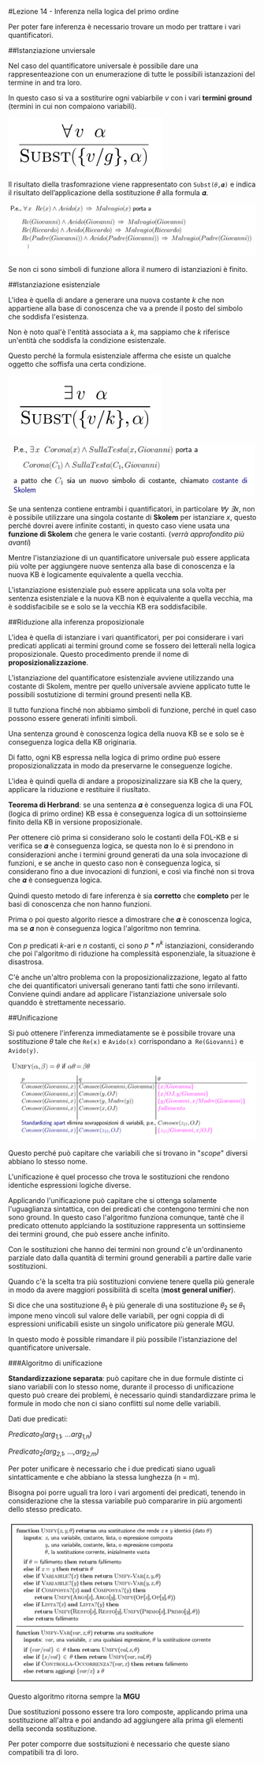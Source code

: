 #Lezione 14 - Inferenza nella logica del primo ordine

Per poter fare inferenza è necessario trovare un modo per trattare i vari quantificatori.

##Istanziazione unviersale

Nel caso del quantificatore universale è possibile dare una rappresenteazione con un enumerazione di tutte le possibili istanzazioni del termine in and tra loro.

In questo caso si va a sostiturire ogni vabiarbile *v* con i vari **termini ground** (termini in cui non compaiono variabili).

![](./immagini/l14-sostituzione-1.png)

Il risultato diella trasfomrazione viene rappresentato con `Subst(𝜃,𝜶)` e indica il risultato dell’applicazione della sostituzione 𝜃 alla formula 𝜶.

![](./immagini/l14-sostituzione-2.png)

Se non ci sono simboli di funzione allora il numero di istanziazioni è finito.

##Istanziazione esistenziale

L'idea è quella di andare a generare una nuova costante *k* che non appartiene alla base di conoscenza che va a prende il posto del simbolo che soddisfa l'esistenza.

Non è noto qual'è l'entità associata a *k*, ma sappiamo che *k* riferisce un'entità che soddisfa la condizione esistenzale.

Questo perché la formula esistenziale afferma che esiste un qualche oggetto che soffisfa una certa condizione.

![](./immagini/l14-sostituzione-3.png)

![](./immagini/l14-sostituzione-4.png)

Se una sentenza contiene entrambi i quantificatori, in particolare *∀y ∃x*, non è possibile utilizzare una singola costante di **Skolem** per istanziare *x*, questo perché dovrei avere infinite costanti, in questo caso viene usata una **funzione di Skolem** che genera le varie costanti. (*verrà approfondito più avanti*)

Mentre l'istanziazione di un quantificatore universale può essere applicata più volte per aggiungere nuove sentenza alla base di conoscenza e la nuova KB è logicamente equivalente a quella vecchia.

L'istanziazione esistenziale può essere applicata una sola volta per sentenza esistenziale e la nuova KB non è equivalente a quella vecchia, ma è soddisfacibile se e solo se la vecchia KB era soddisfacibile.

##Riduzione alla inferenza proposizionale

L'idea è quella di istanziare i vari quantificatori, per poi considerare i vari predicati applicati ai termini ground come se fossero dei letterali nella logica proposizionale.
Questo procedimento prende il nome di **proposizionalizzazione**.

L'istanziazione del quantificatore esistenziale avviene utilizzando una costante di Skolem, mentre per quello universale avviene applicato tutte le possibili sostutizione di termini ground presenti nella KB.

Il tutto funziona finché non abbiamo simboli di funzione, perché in quel caso possono essere generati infiniti simboli.

Una sentenza ground è conoscenza logica della nuova KB se e solo se è conseguenza logica della KB originaria.

Di fatto, ogni KB espressa nella logica di primo ordine può essere proposizionalizzata in modo da preservarne le conseguenze logiche.

L'idea è quindi quella di andare a proposizinalizzare sia KB che la query, applicare la riduzione e restituire il riusltato.

**Teorema di Herbrand**: se una sentenza 𝜶 è conseguenza logica di una FOL (logica di primo ordine) KB essa è conseguenza logica di un sottoinsieme finito della KB in versione proposizionale.

Per ottenere ciò prima si considerano solo le costanti della FOL-KB e si verifica se 𝜶 è conseguenza logica, se questa non lo è si prendono in considerazioni anche i termini ground generati da una sola invocazione di funzioni, e se anche in questo caso non è conseguenza logica, si considerano fino a due invocazioni di funzioni, e così via finché non si trova che 𝜶 è conseguenza logica.

Quindi questo metodo di fare inferenza è sia **corretto** che **completo** per le basi di conoscenza che non hanno funzioni.

Prima o poi questo algorito riesce a dimostrare che 𝜶 è conoscenza logica, ma se 𝜶 non è conseguenza logica l'algoritmo non temrina.

Con *p* predicati *k*-ari e *n* costanti, ci sono *p * n<sup>k</sup>* istanziazioni, considerando che poi l'algoritmo di riduzione ha complessità esponenziale, la situazione è disastrosa.

C'è anche un'altro problema con la proposizionalizzazione, legato al fatto che dei quantificatori universali generano tanti fatti che sono irrilevanti.
Conviene quindi andare ad applicare l'istanziazione universale solo quanddo è strettamente necessario.

##Unificazione

Si può ottenere l'inferenza immediatamente se è possibile trovare una sostituzione 𝜃 tale che `Re(x)` e `Avido(x)` corrispondano a` Re(Giovanni)` e `Avido(y)`.

![](./immagini/l14-unificazione-1.png)

Questo perché può capitare che variabili che si trovano in "*scope*" diversi abbiano lo stesso nome.

L'unificazione è quel processo che trova le sostituzioni che rendono identiche espressioni logiche diverse.

Applicando l'unificazione può capitare che si ottenga solamente l'uguaglianza sintattica, con dei predicati che contengono termini che non sono ground. 
In questo caso l'algoritmo funziona comunque, tantè che il predicato ottenuto applciando la sostituzione rappresenta un sottinsieme dei termini ground, che può essere anche infinito.

Con le sostituzioni che hanno dei termini non ground c'è un'ordinanento parziale dato dalla quantità di termini ground generabili a partire dalle varie sostituzioni.

Quando c'è la scelta tra più sostituzioni conviene tenere quella più generale in modo da avere maggiori possibilità di scelta (**most general unifier**).

Si dice che una sostituzione 𝜃<sub>1</sub> è più generale di una sostituzione 𝜃<sub>2</sub> se 𝜃<sub>1</sub> impone meno vincoli sul valore delle variabili, per ogni coppia di di espressioni unificabili esiste un singolo unificatore più generale MGU.

In questo modo è possible rimandare il più possibile l'istanziazione del quantificatore universale.

###Algoritmo di unificazione

**Standardizzazione separata**: può capitare che in due formule distinte ci siano variabili con lo stesso nome, durante il processo di unificazione questo può creare dei problemi, è necessario quindi standardizzare prima le formule in modo che non ci siano conflitti sul nome delle variabili.

Dati due predicati:

*Predicato<sub>1</sub>(arg<sub>1,1</sub>, ...arg<sub>1,n</sub>)*

*Predicato<sub>2</sub>(arg<sub>2,1</sub>, ...,arg<sub>2,m</sub>)*

Per poter unificare è necessario che i due predicati siano uguali sintatticamente e che abbiano la stessa lunghezza (n = m).

Bisogna poi porre uguali tra loro i vari argomenti dei predicati, tenendo in considerazione che la stessa variabile può compararire in più argomenti dello stesso predicato.

![](./immagini/l14-unificazione-alg.png)

Questo algoritmo ritorna sempre la **MGU**

Due sostituzioni possono essere tra loro composte, applicando prima una sostituzione all'altra e poi andando ad aggiungere alla prima gli elementi della seconda sostituzione.

Per poter comporre due sostsituzioni è necessario che queste siano compatibili tra di loro.

